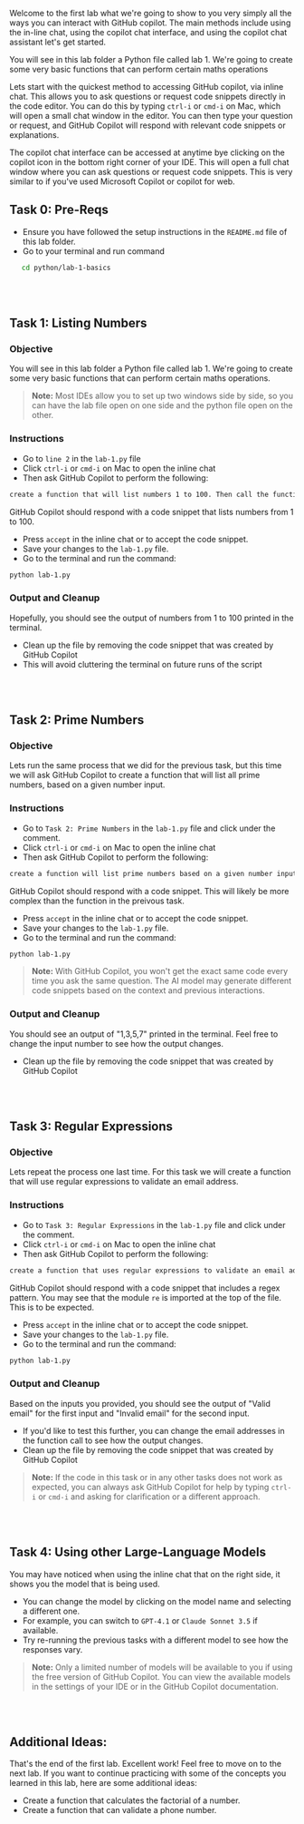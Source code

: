  Welcome to the first lab what we're going to show to you very simply all the ways you can interact with GitHub copilot. The main methods include using the in-line chat, using the copilot chat interface, and using the copilot chat assistant let's get started.

 You will see in this lab folder a Python file called lab 1. We're going to create some very basic functions that can perform certain maths operations




 Lets start with the quickest method to accessing GitHub copilot, via inline chat. This allows you to ask questions or request code snippets directly in the code editor. You can do this by typing `ctrl-i` or `cmd-i` on Mac, which will open a small chat window in the editor. You can then type your question or request, and GitHub Copilot will respond with relevant code snippets or explanations.



 The copilot chat interface can be accessed at anytime bye clicking on the copilot icon in the bottom right corner of your IDE. This will open a full chat window where you can ask questions or request code snippets. This is very similar to if you've used Microsoft Copilot or copilot for web.


## Task 0: Pre-Reqs
- Ensure you have followed the setup instructions in the `README.md` file of this lab folder.
- Go to your terminal and run command
```bash
   cd python/lab-1-basics
```
<br><br> 

## Task 1: Listing Numbers

### Objective
You will see in this lab folder a Python file called lab 1. We're going to create some very basic functions that can perform certain maths operations.

> **Note:** Most IDEs allow you to set up two windows side by side, so you can have the lab file open on one side and the python file open on the other.


### Instructions

- Go to `line 2` in the `lab-1.py` file
- Click `ctrl-i` or `cmd-i` on Mac to open the inline chat
- Then ask GitHub Copilot to perform the following:
```txt
create a function that will list numbers 1 to 100. Then call the function
```

GitHub Copilot should respond with a code snippet that lists numbers from 1 to 100. 
- Press `accept` in the inline chat or to accept the code snippet.
- Save your changes to the `lab-1.py` file.
- Go to the terminal and run the command:
```bash
python lab-1.py
```

### Output and Cleanup

Hopefully, you should see the output of numbers from 1 to 100 printed in the terminal.

- Clean up the file by removing the code snippet that was created by GitHub Copilot
- This will avoid cluttering the terminal on future runs of the script

<br><br>

## Task 2: Prime Numbers

### Objective
Lets run the same process that we did for the previous task, but this time we will ask GitHub Copilot to create a function that will list all prime numbers, based on a given number input. 

### Instructions

- Go to `Task 2: Prime Numbers` in the `lab-1.py` file and click under the comment.
- Click `ctrl-i` or `cmd-i` on Mac to open the inline chat
- Then ask GitHub Copilot to perform the following:
```txt
create a function will list prime numbers based on a given number input. Then call the function with an input of 10.
```

GitHub Copilot should respond with a code snippet. This will likely be more complex than the function in the preivous task. 
- Press `accept` in the inline chat or to accept the code snippet.
- Save your changes to the `lab-1.py` file.
- Go to the terminal and run the command:

```bash
python lab-1.py
```
> **Note:** With GitHub Copilot, you won't get the exact same code every time you ask the same question. The AI model may generate different code snippets based on the context and previous interactions.

### Output and Cleanup

You should see an output of "1,3,5,7" printed in the terminal. Feel free to change the input number to see how the output changes.

- Clean up the file by removing the code snippet that was created by GitHub Copilot

<br><br>

## Task 3: Regular Expressions

### Objective
Lets repeat the process one last time. For this task we will create a function that will use regular expressions to validate an email address.


### Instructions
- Go to `Task 3: Regular Expressions` in the `lab-1.py` file and click under the comment.
- Click `ctrl-i` or `cmd-i` on Mac to open the inline chat
- Then ask GitHub Copilot to perform the following:
```txt
create a function that uses regular expressions to validate an email address. It should print "Valid email" if the email is valid, and "Invalid email" if it is not. Then call the function twice. Once with the input of "alex_wilber@contoso.com" and the other with "alex_wilber@contoso"
```

GitHub Copilot should respond with a code snippet that includes a regex pattern. You may see that the module `re` is imported at the top of the file. This is to be expected.

- Press `accept` in the inline chat or to accept the code snippet.
- Save your changes to the `lab-1.py` file.
- Go to the terminal and run the command:
```bash
python lab-1.py
```

### Output and Cleanup
Based on the inputs you provided, you should see the output of "Valid email" for the first input and "Invalid email" for the second input.
- If you'd like to test this further, you can change the email addresses in the function call to see how the output changes.
- Clean up the file by removing the code snippet that was created by GitHub Copilot

> **Note:** If the code in this task or in any other tasks does not work as expected, you can always ask GitHub Copilot for help by typing `ctrl-i` or `cmd-i` and asking for clarification or a different approach.


<br><br>

## Task 4: Using other Large-Language Models
You may have noticed when using the inline chat that on the right side, it shows you the model that is being used.
- You can change the model by clicking on the model name and selecting a different one.
- For example, you can switch to `GPT-4.1` or `Claude Sonnet 3.5` if available.
- Try re-running the previous tasks with a different model to see how the responses vary.

> **Note:** Only a limited number of models will be available to you if using the free version of GitHub Copilot. You can view the available models in the settings of your IDE or in the GitHub Copilot documentation.

<br><br>

## Additional Ideas:
That's the end of the first lab. Excellent work! Feel free to move on to the next lab. If you want to continue practicing with some of the concepts you learned in this lab, here are some additional ideas:

- Create a function that calculates the factorial of a number.
- Create a function that can validate a phone number. 